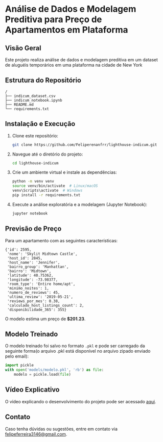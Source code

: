# Análise de Dados e Modelagem Preditiva para Preço de Apartamentos em Plataforma

## Visão Geral
Este projeto realiza análise de dados e modelagem preditiva em um dataset de aluguéis temporários em uma plataforma na cidade de New York

## Estrutura do Repositório
```
/
├── indicum_dataset.csv
├── indicum_notebook.ipynb 
├── README.md
└── requirements.txt
```

## Instalação e Execução
1. Clone este repositório:
   ```bash
   git clone https://github.com/Feliperenanfrr/lighthouse-indicum.git
   ```
2. Navegue até o diretório do projeto:
   ```bash
   cd lighthouse-indicum
   ```
3. Crie um ambiente virtual e instale as dependências:
   ```bash
   python -m venv venv
   source venv/bin/activate  # Linux/macOS
   venv\Scripts\activate  # Windows
   pip install -r requirements.txt
   ```
4. Execute a análise exploratória e a modelagem (Jupyter Notebook):
   ```bash
   jupyter notebook
   ```
## Previsão de Preço
Para um apartamento com as seguintes características:
```
{'id': 2595,
 'nome': 'Skylit Midtown Castle',
 'host_id': 2845,
 'host_name': 'Jennifer',
 'bairro_group': 'Manhattan',
 'bairro': 'Midtown',
 'latitude': 40.75362,
 'longitude': -73.98377,
 'room_type': 'Entire home/apt',
 'minimo_noites': 1,
 'numero_de_reviews': 45,
 'ultima_review': '2019-05-21',
 'reviews_por_mes': 0.38,
 'calculado_host_listings_count': 2,
 'disponibilidade_365': 355}
```
O modelo estima um preço de **$201.23**.

## Modelo Treinado
O modelo treinado foi salvo no formato `.pkl` e pode ser carregado da seguinte forma(o arquivo .pkl está disponível no arquivo zipado enviado pelo email):
```python
import pickle
with open('models/modelo.pkl', 'rb') as file:
    modelo = pickle.load(file)
```

## Vídeo Explicativo
O vídeo explicando o desenvolvimento do projeto pode ser acessado [aqui](https://drive.google.com/file/d/12MeH2xh0Muozra-rAmyiWAya-XTjTUW9/view?usp=sharing).

## Contato
Caso tenha dúvidas ou sugestões, entre em contato via felipeferreira3146@gmail.com.

